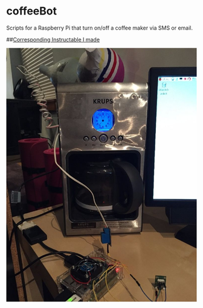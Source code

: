 # coffeeBot
Scripts for a Raspberry Pi that turn on/off a coffee maker via SMS or email.

##[Corresponding Instructable I made](http://www.instructables.com/id/Text-Your-Coffee-Maker)

<img src="coffeebot.jpg" alt="what CoffeeBot looks like"/>